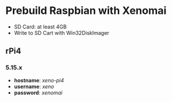 # Prebuild Raspbian with Xenomai
- SD Card: at least 4GB
- Write to SD Cart with Win32DiskImager

## rPi4
### 5.15.x

- **hostname**: _xeno-pi4_
- **username**: _xeno_
- **password**: _xenomai_
